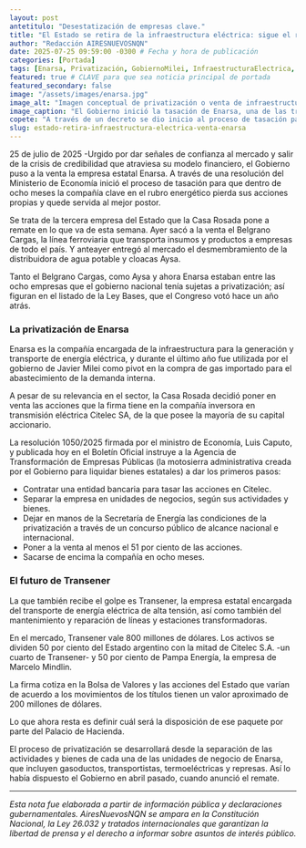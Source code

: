 ```yaml
---
layout: post
antetitulo: "Desestatización de empresas clave."
title: "El Estado se retira de la infraestructura eléctrica: sigue el remate de Milei con la venta de las acciones de Enarsa."
author: "Redacción AIRESNUEVOSNQN"
date: 2025-07-25 09:59:00 -0300 # Fecha y hora de publicación
categories: [Portada]
tags: [Enarsa, Privatización, GobiernoMilei, InfraestructuraElectrica, Transener, EconomiaArgentina, LeyBases, BelgranoCargas, Aysa]
featured: true # CLAVE para que sea noticia principal de portada
featured_secondary: false 
image: "/assets/images/enarsa.jpg" 
image_alt: "Imagen conceptual de privatización o venta de infraestructura eléctrica, con logos de Enarsa o símbolos de finanzas."
image_caption: "El Gobierno inició la tasación de Enarsa, una de las tres empresas estatales puestas a la venta esta semana."
copete: "A través de un decreto se dio inicio al proceso de tasación para que dentro de ocho meses la compañía clave en el rubro energético sea entregada al mejor postor. Es la tercera empresa estatal puesta a remate en lo que va de esta semana: ayer fue el turno del Belgrano Cargas y anteayer le había tocado a Aysa."
slug: estado-retira-infraestructura-electrica-venta-enarsa
---
```


25 de julio de 2025 -Urgido por dar señales de confianza al mercado y salir de la crisis de credibilidad que atraviesa su modelo financiero, el Gobierno puso a la venta la empresa estatal Enarsa. A través de una resolución del Ministerio de Economía inició el proceso de tasación para que dentro de ocho meses la compañía clave en el rubro energético pierda sus acciones propias y quede servida al mejor postor.

Se trata de la tercera empresa del Estado que la Casa Rosada pone a remate en lo que va de esta semana. Ayer sacó a la venta el Belgrano Cargas, la línea ferroviaria que transporta insumos y productos a empresas de todo el país. Y anteayer entregó al mercado el desmembramiento de la distribuidora de agua potable y cloacas Aysa.

Tanto el Belgrano Cargas, como Aysa y ahora Enarsa estaban entre las ocho empresas que el gobierno nacional tenía sujetas a privatización; así figuran en el listado de la Ley Bases, que el Congreso votó hace un año atrás.

### La privatización de Enarsa

Enarsa es la compañía encargada de la infraestructura para la generación y transporte de energía eléctrica, y durante el último año fue utilizada por el gobierno de Javier Milei como pivot en la compra de gas importado para el abastecimiento de la demanda interna.

A pesar de su relevancia en el sector, la Casa Rosada decidió poner en venta las acciones que la firma tiene en la compañía inversora en transmisión eléctrica Citelec SA, de la que posee la mayoría de su capital accionario.

La resolución 1050/2025 firmada por el ministro de Economía, Luis Caputo, y publicada hoy en el Boletín Oficial instruye a la Agencia de Transformación de Empresas Públicas (la motosierra administrativa creada por el Gobierno para liquidar bienes estatales) a dar los primeros pasos:

* Contratar una entidad bancaria para tasar las acciones en Citelec.
* Separar la empresa en unidades de negocios, según sus actividades y bienes.
* Dejar en manos de la Secretaría de Energía las condiciones de la privatización a través de un concurso público de alcance nacional e internacional.
* Poner a la venta al menos el 51 por ciento de las acciones.
* Sacarse de encima la compañía en ocho meses.

### El futuro de Transener

La que también recibe el golpe es Transener, la empresa estatal encargada del transporte de energía eléctrica de alta tensión, así como también del mantenimiento y reparación de líneas y estaciones transformadoras.

En el mercado, Transener vale 800 millones de dólares. Los activos se dividen 50 por ciento del Estado argentino con la mitad de Citelec S.A. -un cuarto de Transener- y 50 por ciento de Pampa Energía, la empresa de Marcelo Mindlin.

La firma cotiza en la Bolsa de Valores y las acciones del Estado que varían de acuerdo a los movimientos de los títulos tienen un valor aproximado de 200 millones de dólares.

Lo que ahora resta es definir cuál será la disposición de ese paquete por parte del Palacio de Hacienda.

El proceso de privatización se desarrollará desde la separación de las actividades y bienes de cada una de las unidades de negocio de Enarsa, que incluyen gasoductos, transportistas, termoeléctricas y represas. Así lo había dispuesto el Gobierno en abril pasado, cuando anunció el remate.

---
*Esta nota fue elaborada a partir de información pública y declaraciones gubernamentales. AiresNuevosNQN se ampara en la Constitución Nacional, la Ley 26.032 y tratados internacionales que garantizan la libertad de prensa y el derecho a informar sobre asuntos de interés público.*